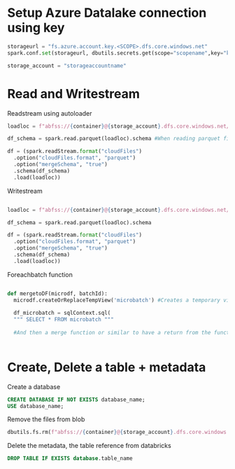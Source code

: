 # Setup Azure Datalake connection using key
```py
storageurl = "fs.azure.account.key.<SCOPE>.dfs.core.windows.net"
spark.conf.set(storageurl, dbutils.secrets.get(scope="scopename",key="keyname"))

storage_account = "storageaccountname"

```


# Read and Writestream
Readstream using autoloader 
```py
loadloc = f"abfss://{container}@{storage_account}.dfs.core.windows.net/{endpoint}"

df_schema = spark.read.parquet(loadloc).schema #When reading parquet files

df = (spark.readStream.format("cloudFiles")
  .option("cloudFiles.format", "parquet")
  .option("mergeSchema", "true")
  .schema(df_schema)
  .load(loadloc))
```

Writestream
```py

loadloc = f"abfss://{container}@{storage_account}.dfs.core.windows.net/{endpoint}"

df_schema = spark.read.parquet(loadloc).schema

df = (spark.readStream.format("cloudFiles")
  .option("cloudFiles.format", "parquet")
  .option("mergeSchema", "true")
  .schema(df_schema)
  .load(loadloc))

```

Foreachbatch function
```py

def mergetoDF(microdf, batchId):
  microdf.createOrReplaceTempView('microbatch') #Creates a temporary view of the dataframe microbatch
  
  df_microbatch = sqlContext.sql(
  """ SELECT * FROM microbatch """
  
  #And then a merge function or similar to have a return from the function
  
```

# Create, Delete a table + metadata
Create a database
```sql
CREATE DATABASE IF NOT EXISTS database_name;
USE database_name;
```

Remove the files from blob
```py
dbutils.fs.rm(f"abfss://{container}@{storage_account}.dfs.core.windows.net/{endpoint}", True) #Deleteing recursive 
```
Delete the metadata, the table reference from databricks
```sql
DROP TABLE IF EXISTS database.table_name
```
